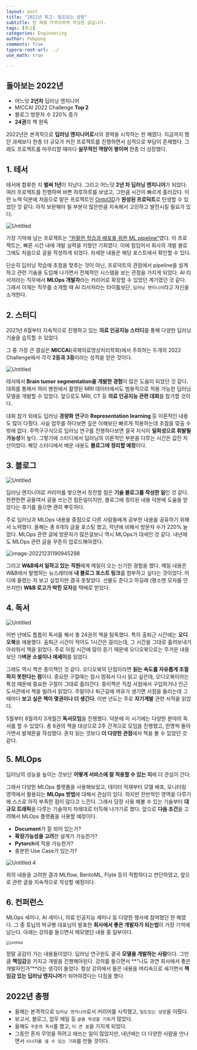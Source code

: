 ```yaml
---
layout: post
title: "2022년 회고: 밀도있는 성장"
subtitle: 한 해를 마무리하며 작성한 글입니다. 
tags: [회고]
categories: Engineering
author: Pebpung
comments: True
typora-root-url: ../
use_math: true

---
```


## **돌아보는 2022년**

- 어느덧 **2년차** 딥러닝 엔지니어
- MICCAI 2022 Challenge **Top 2** 
- 블로그 방문자 수 220% 증가
- **24권**의 책 완독

2022년은 본격적으로 **딥러닝 엔지니어로**서의 경력을 시작하는 한 해였다. 지금까지 했던 과제보다 한층 더 규모가 커진 프로젝트를 진행하면서 심적으로 부담이 존재했다. 그래도 프로젝트를 마무리할 때마다 **실무적인 역량이 쌓이며** 한층 더 성장했다. 

## 1. 테서

테서에 합류한 지 **벌써 1년**이 지났다. 그리고 어느덧 **2년 차 딥러닝 엔지니어**가 되었다. 여러 프로젝트를 진행하며 바쁜 하루하루를 보냈고, 그만큼 시간이 빠르게 흘러갔다. 이런 노력 덕분에 처음으로 맡은 프로젝트인 [Ontol3D](https://3d.ontol.com/)가 **완성된 프로덕트**로 탄생할 수 있었던 것 같다. 아직 보완해야 될 부분이 많은만큼 지속해서 고민하고 발전시킬 필요가 있다.  

![Untitled](/assets/img/2022-12-31-Retrospect/Untitled.png)

가장 기억에 남는 프로젝트는 [“원활한 학습과 배포를 위한 ML pipeline”](https://medium.com/tesser-team/원활한-학습과-배포를-위한-ml-pipeline-3268fcef8f18)였다. 이 프로젝트는, 빠른 시간 내에 개발 실력을 키웠던 기회였다. 이에 힘입어서 회사의 개발 블로그에도 처음으로 글을 작성하게 되었다. 자세한 내용은 해당 포스트에서 확인할 수 있다.  

단순히 딥러닝 학습에 초점을 맞추는 것이 아닌, 프로덕트의 관점에서 pipeline을 설계하고 관련 기술을 도입해 나가면서 전체적인 시스템을 보는 관점을 가지게 되었다. AI 리서처라는 직무에서 **MLOps 개발자**라는 커리어로 확장할 수 있었던 계기였던 것 같다. 그래서 이제는 직무를 소개할 때 AI 리서처라는 타이틀보단, `딥러닝 엔지니어`라고 자신을 소개한다. 

## 2. 스터디

2021년 6월부터 지속적으로 진행하고 있는 **의료 인공지능 스터디**를 통해 다양한 딥러닝 기술을 습득할 수 있었다. 

그 중 가장 큰 결실은 **MICCAI**(국제의료영상처리학회)에서 주최하는 두개의 2022 Challenge에서 각각 **2등과 3등**이라는 성적을 얻은 것이다.

![Untitled](/assets/img/2022-12-31-Retrospect/Untitled%201.png)

테서에서  **Brain tumor segmentation을 개발한 경험**이 많은 도움이 되었던 것 같다. 대회를 통해서 여러 병원에서 촬영된 MRI 데이터에서도 범용적으로 적용 가능한 딥러닝 모델을 개발할 수 있었다. 앞으로도 MRI, CT 등 **의료 인공지능 관련 대회**를 참가할 것이다. 

대회 참가 외에도 딥러닝 **경량화 연구**와 **Representation learning** 등 이론적인 내용도 많이 다뤘다. 사실 업무를 하다보면 깊은 이해보단 빠르게 적용하는데 초점을 맞출 수 밖에 없다. 주먹구구식으로 딥러닝 연구를 진행하다보면 결국 지식이 **일회성으로 휘발될 가능성**이 높다. 그렇기에 스터디에서 딥러닝의 이론적인 부분을 다루는 시간은 값진 자산이었다. 해당 스터디에서 배운 내용도 **블로그에 정리할 예정**이다. 

## 3. 블로그

![Untitled](/assets/img/2022-12-31-Retrospect/Untitled%202.png)

딥러닝 엔지니어로 커리어를 쌓으면서 칭찬할 점은 **기술 블로그를 작성한 일**인 것 같다. 한편한편 공들여서 글을 쓰는건 힘든일이지만, 블로그에 정리된 내용 덕분에 도움을 받았다는 후기를 들으면 괜히 뿌듯하다. 

주로 딥러닝과 MLOps 내용을 중점으로 다른 사람들에게 공부한 내용을 공유하기 위해서 노력했다. 올해는 총 8개의 글을 포스팅 했고, 작년에 비해서 방문자 수가 220% 늘었다. MLOps 관련 글에 방문자가 많은걸보니 역시 MLOps가 대세인 것 같다. 내년에도 MLOps 관련 글을 꾸준히 업로드해야겠다. 

![image-20221231190945298](/assets/img/2022-12-31-Retrospect/image-20221231190945298.png)

그리고 **W&B에서 일하고 있는** **직원**에게 메일이 오는 신기한 경험을 했다. 메일 내용은 W&B에서 발행하는 뉴스레터에 **내 블로그 포스트 링크**를 첨부하고 싶다는 것이었다. 어디에 올렸는 지 보고 싶었지만 결국 못찾았다. 선물도 준다고 하길래 (평소엔 모자를 안쓰지만) **W&B 로고가 박힌 모자**를 택배로 받았다. 

## 4. 독서

![Untitled](/assets/img/2022-12-31-Retrospect/Untitled%203.png)

이번 년에도 틈틈이 독서를 해서 총 24권의 책을 탐독했다. 특히 출퇴근 시간에는 **오디오북**을 애용했다. 출퇴근 시간이 적어도 1시간은 걸리는데, 그 시간을 그대로 흘려보내기 아쉬워서 책을 읽었다. 주로 아침 시간에 많이 듣기 때문에 오디오북으로는 무거운 내용보단 가**벼운 소설이나 에세이**를 읽었다. 

그래도 역시 책은 종이책인 것 같다. 오디오북의 단점이라면 **읽는 속도를 자유롭게 조절하지 못한다는 점**이다. 중요한 구절에는 잠시 멈춰서 다시 읽고 싶은데, 오디오북이라는 특성 때문에 중요한 구절이 그대로 흘러간다. 종이책은 직접 서점에서 구입하거나 인근 도서관에서 책을 빌려서 읽었다. 주말이나 퇴근길에 여유가 생기면 서점을 들리는데 그때마다 **보고 싶은 책이 몇권이나 더 생긴다**. 이번 년도는 주로 **자기계발** 관련 서적을 읽었다. 

5월부터 8월까지 3개월간 **독서모임**을 진행했다. 덕분에 이 시기에는 다양한 분야의 독서를 할 수 있었다. 총 6권의 책을 대상으로 2주 간격으로 모임을 진행했고, 한명씩 돌아가면서 발제문을 작성했다. 혼자 읽는 것보다 **더 다양한 관점**에서 책을 볼 수 있었던 것 같다. 

## 5. MLOps

딥러닝의 성능을 높이는 것보단 **어떻게 서비스에 잘 적용할 수 있는 지**에 더 관심이 간다. 

그래서 다양한 MLOps 플랫폼을 사용해보았고, 데이터 적재부터 모델 배포, 모니터링 영역에서 활용되는 **MLOps 방법**에 대해서 관심이 있다. 하지만 전반적인 영역을 다루기에 스스로 아직 부족한 점이 많다고 느낀다. 그래서 당장 사용 해볼 수 있는 기술부터 **대규모 트래픽**을 다루는 기술까지 차례대로 터득해 나가기로 했다. 앞으로 **다음 조건**을 고려해서 MLOps 플랫폼을 사용할 예정이다. 

- **Document**가 잘 되어 있는가?
- **확장가능성을 고려**한 설계가 가능한가?
- **Pytorch**에 적용 가능한가?
- 충분한 Use Case가 있는가?

![Untitled 4](/assets/img/2022-12-31-Retrospect/Untitled%204.png)

위의 내용을 고려한 결과 MLflow, BentoML, Flyte 등이 적합하다고 판단하였고, 앞으로 관련 글을 지속적으로 작성할 예정이다. 

## 6. 컨퍼런스

MLOps 세미나, AI 세미나, 의료 인공지능 세미나 등 다양한 행사에 참여했던 한 해였다. 그 중 튜닙의 박규병 대표님이 발표한 **회사에서 좋은 개발자가 되는법**이 가장 기억에 남는다. 아래는 강의를 들으면서 메모했던 내용 중 일부이다. 

<img src="/assets/img/2022-12-31-Retrospect/Untitled%205.png" alt="Untitled" style="zoom: 67%;" />

정말 공감이 가는 내용들이었다. 딥러닝 연구원도 결국 **모델을 개발하는 사람**이다. 그만큼 **책임감**을 가지고 개발을 진행해야된다. 강의를 들으면서 **“나도 과연 회사에서 좋은 개발자인가”**라는 생각이 들었다. 항상 강의에서 들은 내용을 머리속으로 새기면서 **책임감 있는 딥러닝 엔지니어**가 되어야겠다는 다짐을 했다. 

## **2022년 총평**

- 올해는 본격적으로 `딥러닝 엔지니어`로서 커리어를 시작했고, `밀도있는 성장`을 이뤘다.
- 보고서, 블로그, 업무 메일 등 `글을 작성할 기회`가 많았다.
- 올해도 `꾸준히 독서`를 했고, `더 큰 꿈`을 가지게 되었다.
- 그동안 혼자 무엇을 하려고 애쓰는 일이 많았지만, 내년에는 더 다양한 사람을 만나면서 `시너지를 낼 수 있는 기회`를 만들 것이다.